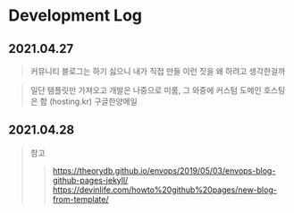 # Development Log

## 2021.04.27
> 커뮤니티 블로그는 하기 싫으니 내가 직접 만들 이런 짓을 왜 하려고 생각한걸까


> 일단 템플릿만 가져오고 개발은 나중으로 미룸, 그 와중에 커스텀 도메인 호스팅은 함 (hosting.kr) 구글한양메일

## 2021.04.28
> 참고
>> https://theorydb.github.io/envops/2019/05/03/envops-blog-github-pages-jekyll/
>> https://devinlife.com/howto%20github%20pages/new-blog-from-template/



